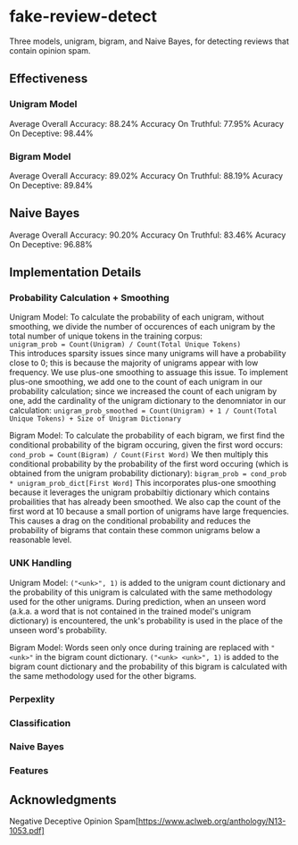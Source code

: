 # fake-review-detect
Three models, unigram, bigram, and Naive Bayes, for detecting reviews that contain opinion spam.

## Effectiveness
### Unigram Model
Average Overall Accuracy: 88.24%
Accuracy On Truthful: 77.95%
Acuracy On Deceptive: 98.44%
### Bigram Model
Average Overall Accuracy: 89.02%
Accuracy On Truthful: 88.19%
Acuracy On Deceptive: 89.84%
## Naive Bayes
Average Overall Accuracy: 90.20%
Accuracy On Truthful: 83.46%
Acuracy On Deceptive: 96.88%

## Implementation Details
### Probability Calculation + Smoothing
Unigram Model:
To calculate the probability of each unigram, without smoothing, we divide the number of occurences of each unigram by the total number of unique tokens in the training corpus: <br>
```unigram_prob = Count(Unigram) / Count(Total Unique Tokens)```<br>
This introduces sparsity issues since many unigrams will have a probability close to 0; this is because the majority of unigrams appear with low frequency. We use plus-one smoothing to assuage this issue. To implement plus-one smoothing, we add one to the count of each unigram in our probability calculation; since we increased the count of each unigram by one, add the cardinality of the unigram dictionary to the denomniator in our calculation:
```unigram_prob_smoothed = Count(Unigram) + 1 / Count(Total Unique Tokens) + Size of Unigram Dictionary```

Bigram Model:
To calculate the probability of each bigram, we first find the conditional probability of the bigram occuring, given the first word occurs:
```cond_prob = Count(Bigram) / Count(First Word)```
We then multiply this conditional probability by the probability of the first word occuring (which is obtained from the unigram probability dictionary):
```bigram_prob = cond_prob * unigram_prob_dict[First Word]```
This incorporates plus-one smoothing because it leverages the unigram probabiltiy dictionary which contains probailities that has already been smoothed.
We also cap the count of the first word at 10 because a small portion of unigrams have large frequencies. This causes a drag on the conditional probability and reduces the probability of bigrams that contain these common unigrams below a reasonable level.


### UNK Handling
Unigram Model:
```("<unk>", 1)``` is added to the unigram count dictionary and the probability of this unigram is calculated with the same methodology used for the other unigrams. During prediction, when an unseen word (a.k.a. a word that is not contained in the trained model's unigram dictionary) is encountered, the unk's probability is used in the place of the unseen word's probability.

Bigram Model:
Words seen only once during training are replaced with ```"<unk>"``` in the bigram count dictionary.  ```("<unk> <unk>", 1)``` is added to the bigram count dictionary and the probability of this bigram is calculated with the same methodology used for the other bigrams.
### Perpexlity
### Classification 

### Naive Bayes
### Features

## Acknowledgments
Negative Deceptive Opinion Spam[https://www.aclweb.org/anthology/N13-1053.pdf]